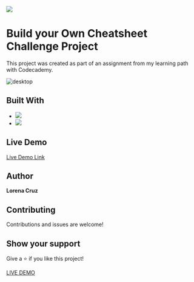 ![](https://img.shields.io/badge/HTML-CSS-blue)

# Build your Own Cheatsheet Challenge Project

This project was created as part of an assignment from my learning path with Codecademy.

![desktop](resoures/images/screenshot.png)


## Built With

- ![](https://img.shields.io/badge/CSS-blue)
- ![](https://img.shields.io/badge/HTML-red)

## Live Demo

[Live Demo Link](https://anerlo.github.io/codecademyproject/)

## Author

**Lorena Cruz**

##  Contributing

Contributions and issues are welcome!

## Show your support

Give a ⭐️ if you like this project!

[LIVE DEMO](https://anerlo.github.io/codecademyproject/)